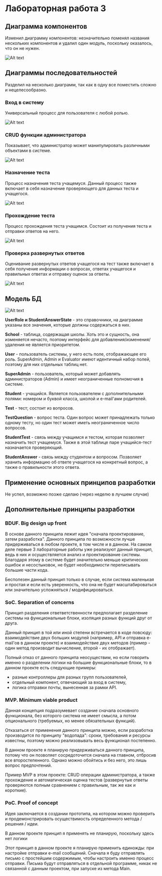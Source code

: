 # Лабораторная работа 3

## Диаграмма компонентов

Изменил диаграмму компонентов: незначительно поменял названия нескольких компонентов и удалил один модуль, поскольку оказалось, что он не нужен.

![Alt text](component_diagram.drawio.png)

## Диаграммы последовательностей

Разделил на несколько диаграмм, так как в одну все поместить сложно и нецелесообразно.

### Вход в систему

Универсальный процесс для пользователя с любой ролью.

![Alt text](sequence_diagram1.drawio.png)

### CRUD функции администратора

Показывает, что администратор может манипулировать различными объектами в системе.

![Alt text](sequence_diagram2.drawio.png)

### Назначение теста

Процесс назначения теста учащемуся. Данный процесс также включает в себя назначение проверяющего для данных теста и учащегося.

![Alt text](sequence_diagram3.drawio.png)

### Прохождение теста

Процесс прохождения теста учащимся. Состоит из получения теста и отправки ответов на него.

![Alt text](sequence_diagram4.drawio.png)

### Проверка развернутых ответов

Оценивание развернутых ответов учащегося на тест также включает в себя получение информации о вопросах, ответах учащегося и правильных ответах и отправку оценок за ответы.

![Alt text](sequence_diagram5.drawio.png)

## Модель БД

![Alt text](db_model_UML.drawio.png)

<b>UserRole и StudentAnswerState</b> - это справочники, на диаграмме указаны все значения, которые должны содержаться в них.

<b>School</b> - таблица, содержащая школы. Хоть это и сущность, она изменяется нечасто, поэтому интерфейс для добавления/изменения/удаления не является приоритетом.

<b>User</b> - пользователь системы, у него есть поле, отображающее его роль. SuperAdmin, Admin и Evaluator имеют идентичный набор полей, поэтому для них отдельных таблиц нет.

<b>SuperAdmin</b> - пользователь, который может добавлять администраторов (Admin) и имеет неограниченные полномочия в системе.

<b>Student</b> - учащийся. Является пользователем с дополнительными полями: номером и буквой класса, школой и e-mail'ами родителей.

<b>Test</b> - тест; состоит из вопросов.

<b>TestQuestion</b> - вопрос теста. Один вопрос может принадлежать только одному тесту, но один тест может иметь неограниченное число вопросов.

<b>StudentTest</b> - связь между учащимся и тестом, которая позволяет назначить тест учащемуся. Также в этой таблице паре учащийся-тест назначается проверяющий.

<b>StudentAnswer</b> - связь между студентом и вопросом. Позволяет хранить информацию об ответе учащегося на конкретный вопрос, а также о правильности этого ответа.

## Применение основных принципов разработки

Не успел, возможно позже сделаю (через неделю в лучшем случае)

## Дополнительные принципы разработки

### BDUF. Big design up front

В основе данного принципа лежит идея "сначала проектирование, затем разработка". 
Данного принципа по возможности лучше придерживаться в любом проекте, в том числе и в данном. На самом деле первые 3 лабораторные работы уже реализуют данный принцип, ведь в них и осуществляется анализ и проектирование системы. Благодаря этому в системе будет значительно меньше критических ошибок и несостыковок, не будет необходимости переписывать большие части кода.

Бесполезен данный принцип только в случае, если система маленькая и простая и если есть уверенность, что она не будет масштабироваться или значительно усложняться / модифицироваться.

### SoC. Separation of concerns

Принцип разделения ответветственности предполагает разделение системы на функциональные блоки, изоляция разных функций друг от друга.

Данный принцип в той или иной степени встречается в коде повсюду: взаимодействие двух больших модулей (например, API и отправка e-mail'ов в данном проекте) и взаимодействие двух методов (пример - один метод производит вычисление, второй - их отображает).

Полный отказ от данного принципа неосуществим, но если говорить именно о разделении логики на большие функциональные блоки, то в данном проекте есть следующие примеры:

- разные контроллеры для разных групп пользователей,
- отдельный компонент, отвечающий за вход в систему,
- логика отправки почты, вынесенная за рамки API.

### MVP. Minimum viable product

Данная концепция подразумевает создание сначала основного функционала, без которого система не имеет смысла, а потом опционального (требуемых, но менее обязательных функций).

Отказаться от применения данного принципа можно, если разработка производится по принципу "водопада": сроки, требования и ресурсы известны, поэтому можно реализовывать весь функционал постепенно.

В данном проекте я планирую придерживаться данного принципа, потому что он позволяет сосредоточится сначала на главном, отбросив все второстепенного. Однако можно обойтись и без него, это лишь вопрос предпочтений.

Пример MVP в этом проекте: CRUD операции администратора, а также  прохождение и автоматическая оценка тестов (развернутые ответы проверяются полным сравнением с правильным, так же как и короткие).

### PoC. Proof of concept

Идея заключается в создании прототипа, на котором можно проверить и продемонстрировать осуществимость определенного метода / решения / идеи.

В данном проекте принцип я применять не планирую, поскольку здесь нет логики

Этот принцип в данном проекте я планирую применить единожды: при настройке отправки e-mail сообщений. Сначала я буду отправлять письмо с простейшим содержимым, чтобы настроить именно процесс отправки. Письма будут отправляться в отдельной программе, никак не связанной с данным проектом, при запуске из метода Main.